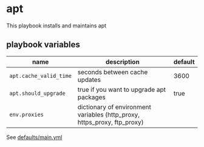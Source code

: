 # apt

This playbook installs and maintains apt

## playbook variables

|name|description|default|
|----|-----------|-------|
|`apt.cache_valid_time`|seconds between cache updates|3600|
|`apt.should_upgrade`|true if you want to upgrade apt packages|true|
|`env.proxies`|dictionary of environment variables (http_proxy, https_proxy, ftp_proxy)||

See [defaults/main.yml](https://github.com/ryankanno/playbooks/blob/master/apt/defaults/main.yml)
